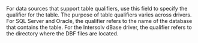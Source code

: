 For data sources that support table qualifiers, use this field to specify the qualifier for the
	table. The purpose of table qualifiers varies across drivers. For SQL Server and Oracle, the qualifier
	refers to the name of the database that contains the table. For the Intersolv dBase driver, the
	qualifier refers to the directory where the DBF files are located.
